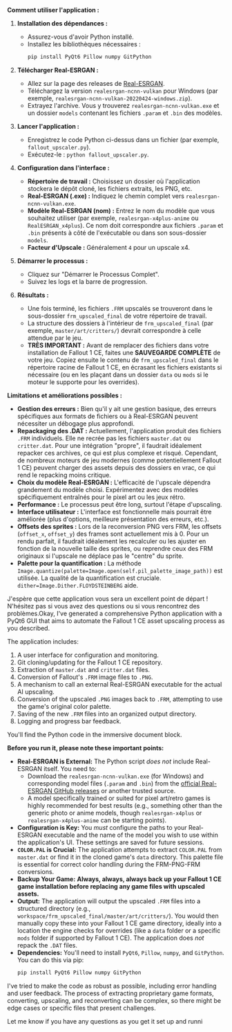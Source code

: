 **Comment utiliser l'application :**

1.  **Installation des dépendances :**
    * Assurez-vous d'avoir Python installé.
    * Installez les bibliothèques nécessaires :
        ```bash
        pip install PyQt6 Pillow numpy GitPython
        ```

2.  **Télécharger Real-ESRGAN :**
    * Allez sur la page des releases de [Real-ESRGAN](https://github.com/xinntao/Real-ESRGAN/releases).
    * Téléchargez la version `realesrgan-ncnn-vulkan` pour Windows (par exemple, `realesrgan-ncnn-vulkan-20220424-windows.zip`).
    * Extrayez l'archive. Vous y trouverez `realesrgan-ncnn-vulkan.exe` et un dossier `models` contenant les fichiers `.param` et `.bin` des modèles.

3.  **Lancer l'application :**
    * Enregistrez le code Python ci-dessus dans un fichier (par exemple, `fallout_upscaler.py`).
    * Exécutez-le : `python fallout_upscaler.py`.

4.  **Configuration dans l'interface :**
    * **Répertoire de travail :** Choisissez un dossier où l'application stockera le dépôt cloné, les fichiers extraits, les PNG, etc.
    * **Real-ESRGAN (.exe) :** Indiquez le chemin complet vers `realesrgan-ncnn-vulkan.exe`.
    * **Modèle Real-ESRGAN (nom) :** Entrez le nom du modèle que vous souhaitez utiliser (par exemple, `realesrgan-x4plus-anime` ou `RealESRGAN_x4plus`). Ce nom doit correspondre aux fichiers `.param` et `.bin` présents à côté de l'exécutable ou dans son sous-dossier `models`.
    * **Facteur d'Upscale :** Généralement `4` pour un upscale x4.

5.  **Démarrer le processus :**
    * Cliquez sur "Démarrer le Processus Complet".
    * Suivez les logs et la barre de progression.

6.  **Résultats :**
    * Une fois terminé, les fichiers `.FRM` upscalés se trouveront dans le sous-dossier `frm_upscaled_final` de votre répertoire de travail.
    * La structure des dossiers à l'intérieur de `frm_upscaled_final` (par exemple, `master/art/critters/`) devrait correspondre à celle attendue par le jeu.
    * **TRÈS IMPORTANT :** Avant de remplacer des fichiers dans votre installation de Fallout 1 CE, faites une **SAUVEGARDE COMPLÈTE** de votre jeu. Copiez ensuite le contenu de `frm_upscaled_final` dans le répertoire racine de Fallout 1 CE, en écrasant les fichiers existants si nécessaire (ou en les plaçant dans un dossier `data` ou `mods` si le moteur le supporte pour les overrides).

**Limitations et améliorations possibles :**

* **Gestion des erreurs :** Bien qu'il y ait une gestion basique, des erreurs spécifiques aux formats de fichiers ou à Real-ESRGAN peuvent nécessiter un débogage plus approfondi.
* **Repackaging des .DAT :** Actuellement, l'application produit des fichiers `.FRM` individuels. Elle ne recrée pas les fichiers `master.dat` ou `critter.dat`. Pour une intégration "propre", il faudrait idéalement repacker ces archives, ce qui est plus complexe et risqué. Cependant, de nombreux moteurs de jeu modernes (comme potentiellement Fallout 1 CE) peuvent charger des assets depuis des dossiers en vrac, ce qui rend le repacking moins critique.
* **Choix du modèle Real-ESRGAN :** L'efficacité de l'upscale dépendra grandement du modèle choisi. Expérimentez avec des modèles spécifiquement entraînés pour le pixel art ou les jeux rétro.
* **Performance :** Le processus peut être long, surtout l'étape d'upscaling.
* **Interface utilisateur :** L'interface est fonctionnelle mais pourrait être améliorée (plus d'options, meilleure présentation des erreurs, etc.).
* **Offsets des sprites :** Lors de la reconversion PNG vers FRM, les offsets (`offset_x`, `offset_y`) des frames sont actuellement mis à 0. Pour un rendu parfait, il faudrait idéalement les recalculer ou les ajuster en fonction de la nouvelle taille des sprites, ou reprendre ceux des FRM originaux si l'upscale ne déplace pas le "centre" du sprite.
* **Palette pour la quantification :** La méthode `Image.quantize(palette=Image.open(self.pil_palette_image_path))` est utilisée. La qualité de la quantification est cruciale. `dither=Image.Dither.FLOYDSTEINBERG` aide.

J'espère que cette application vous sera un excellent point de départ ! N'hésitez pas si vous avez des questions ou si vous rencontrez des problèmes.Okay, I've generated a comprehensive Python application with a PyQt6 GUI that aims to automate the Fallout 1 CE asset upscaling process as you described.

The application includes:
1.  A user interface for configuration and monitoring.
2.  Git cloning/updating for the Fallout 1 CE repository.
3.  Extraction of `master.dat` and `critter.dat` files.
4.  Conversion of Fallout's `.FRM` image files to `.PNG`.
5.  A mechanism to call an external Real-ESRGAN executable for the actual AI upscaling.
6.  Conversion of the upscaled `.PNG` images back to `.FRM`, attempting to use the game's original color palette.
7.  Saving of the new `.FRM` files into an organized output directory.
8.  Logging and progress bar feedback.

You'll find the Python code in the immersive document block.

**Before you run it, please note these important points:**

* **Real-ESRGAN is External:** The Python script *does not* include Real-ESRGAN itself. You need to:
    * Download the `realesrgan-ncnn-vulkan.exe` (for Windows) and corresponding model files (`.param` and `.bin`) from the [official Real-ESRGAN GitHub releases](https://github.com/xinntao/Real-ESRGAN/releases) or another trusted source.
    * A model specifically trained or suited for pixel art/retro games is highly recommended for best results (e.g., something other than the generic photo or anime models, though `realesrgan-x4plus` or `realesrgan-x4plus-anime` can be starting points).
* **Configuration is Key:** You *must* configure the paths to your Real-ESRGAN executable and the name of the model you wish to use within the application's UI. These settings are saved for future sessions.
* **`COLOR.PAL` is Crucial:** The application attempts to extract `COLOR.PAL` from `master.dat` or find it in the cloned game's `data` directory. This palette file is essential for correct color handling during the FRM-PNG-FRM conversions.
* **Backup Your Game:** **Always, always, always back up your Fallout 1 CE game installation before replacing any game files with upscaled assets.**
* **Output:** The application will output the upscaled `.FRM` files into a structured directory (e.g., `workspace/frm_upscaled_final/master/art/critters/`). You would then manually copy these into your Fallout 1 CE game directory, ideally into a location the engine checks for overrides (like a `data` folder or a specific `mods` folder if supported by Fallout 1 CE). The application does *not* repack the `.DAT` files.
* **Dependencies:** You'll need to install `PyQt6`, `Pillow`, `numpy`, and `GitPython`. You can do this via pip:
    ```bash
    pip install PyQt6 Pillow numpy GitPython
    ```

I've tried to make the code as robust as possible, including error handling and user feedback. The process of extracting proprietary game formats, converting, upscaling, and reconverting can be complex, so there might be edge cases or specific files that present challenges.

Let me know if you have any questions as you get it set up and runni
